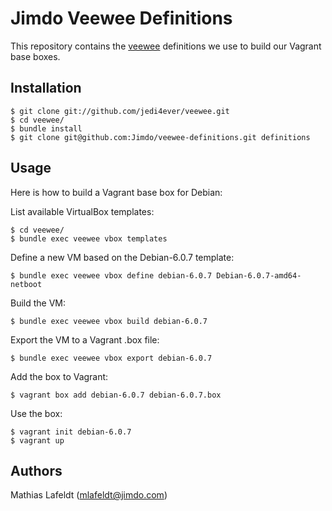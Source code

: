 Jimdo Veewee Definitions
========================

This repository contains the [veewee](https://github.com/jedi4ever/veewee/)
definitions we use to build our Vagrant base boxes.


Installation
------------

    $ git clone git://github.com/jedi4ever/veewee.git
    $ cd veewee/
    $ bundle install
    $ git clone git@github.com:Jimdo/veewee-definitions.git definitions


Usage
-----

Here is how to build a Vagrant base box for Debian:

List available VirtualBox templates:

    $ cd veewee/
    $ bundle exec veewee vbox templates

Define a new VM based on the Debian-6.0.7 template:

    $ bundle exec veewee vbox define debian-6.0.7 Debian-6.0.7-amd64-netboot

Build the VM:

    $ bundle exec veewee vbox build debian-6.0.7

Export the VM to a Vagrant .box file:

    $ bundle exec veewee vbox export debian-6.0.7

Add the box to Vagrant:

    $ vagrant box add debian-6.0.7 debian-6.0.7.box

Use the box:

    $ vagrant init debian-6.0.7
    $ vagrant up


Authors
-------

Mathias Lafeldt (<mlafeldt@jimdo.com>)
